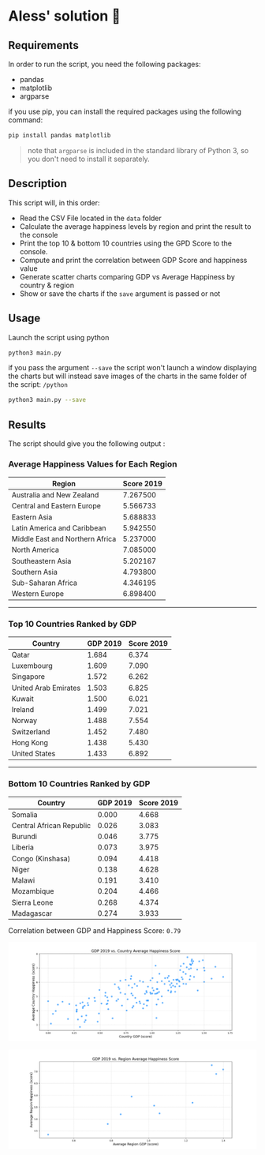 # Aless' solution 🫡

## Requirements

In order to run the script, you need the following packages:

- pandas
- matplotlib
- argparse

if you use pip, you can install the required packages using the following command:

```bash
pip install pandas matplotlib 
```

> note that `argparse` is included in the standard library of Python 3, so you don't need to install it separately.

## Description

This script will, in this order:

- Read the CSV File located in the `data` folder
- Calculate the average happiness levels by region and print the result to the console
- Print the top 10 & bottom 10 countries using the GPD Score to the console.
- Compute and print the correlation between GDP Score and happiness value
- Generate scatter charts comparing GDP vs Average Happiness by country & region
- Show or save the charts if the `save` argument is passed or not

## Usage

Launch the script using python

```bash
python3 main.py
```

if you pass the argument `--save` the script won't launch a window displaying the charts but will instead save images of the charts in the same folder of the script: `/python`

```bash
python3 main.py --save
```

## Results

The script should give you the following output :

### Average Happiness Values for Each Region

| Region                          | Score 2019 |
|---------------------------------|------------|
| Australia and New Zealand       | 7.267500   |
| Central and Eastern Europe      | 5.566733   |
| Eastern Asia                    | 5.688833   |
| Latin America and Caribbean     | 5.942550   |
| Middle East and Northern Africa | 5.237000   |
| North America                   | 7.085000   |
| Southeastern Asia               | 5.202167   |
| Southern Asia                   | 4.793800   |
| Sub-Saharan Africa              | 4.346195   |
| Western Europe                  | 6.898400   |

----------------------------------------------------------------------

### Top 10 Countries Ranked by GDP

| Country                | GDP 2019 | Score 2019 |
|------------------------|----------|------------|
| Qatar                 | 1.684    | 6.374      |
| Luxembourg            | 1.609    | 7.090      |
| Singapore             | 1.572    | 6.262      |
| United Arab Emirates  | 1.503    | 6.825      |
| Kuwait                | 1.500    | 6.021      |
| Ireland               | 1.499    | 7.021      |
| Norway                | 1.488    | 7.554      |
| Switzerland           | 1.452    | 7.480      |
| Hong Kong             | 1.438    | 5.430      |
| United States         | 1.433    | 6.892      |

----------------------------------------------------------------------

### Bottom 10 Countries Ranked by GDP

| Country                     | GDP 2019 | Score 2019 |
|-----------------------------|----------|------------|
| Somalia                    | 0.000    | 4.668      |
| Central African Republic   | 0.026    | 3.083      |
| Burundi                    | 0.046    | 3.775      |
| Liberia                    | 0.073    | 3.975      |
| Congo (Kinshasa)           | 0.094    | 4.418      |
| Niger                      | 0.138    | 4.628      |
| Malawi                     | 0.191    | 3.410      |
| Mozambique                 | 0.204    | 4.466      |
| Sierra Leone               | 0.268    | 4.374      |
| Madagascar                 | 0.274    | 3.933      |

Correlation between GDP and Happiness Score: `0.79`

![image of a scatter chart comparing the GDP Score with countries](GDP_vs_Country_Average_Happiness.png)

![image of a scatter chart comparing the GDP Score with regions](GDP_vs_Region_Average_Happiness.png)

